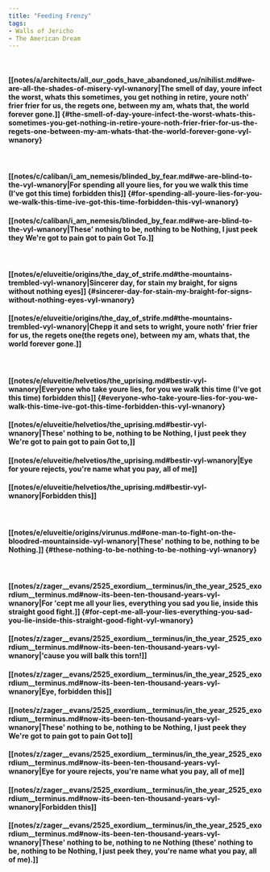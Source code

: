 ```yaml
---
title: "Feeding Frenzy"
tags:
- Walls of Jericho
- The American Dream
---
```

&nbsp;
#### [[notes/a/architects/all_our_gods_have_abandoned_us/nihilist.md#we-are-all-the-shades-of-misery-vyl-wnanory|The smell of day, youre infect the worst, whats this sometimes, you get nothing in retire, youre noth' frier frier for us, the regets one, between my am, whats that, the world forever gone.]] {#the-smell-of-day-youre-infect-the-worst-whats-this-sometimes-you-get-nothing-in-retire-youre-noth-frier-frier-for-us-the-regets-one-between-my-am-whats-that-the-world-forever-gone-vyl-wnanory}
&nbsp;
#### [[notes/c/caliban/i_am_nemesis/blinded_by_fear.md#we-are-blind-to-the-vyl-wnanory|For spending all youre lies, for you we walk this time (I've got this time) forbidden this]] {#for-spending-all-youre-lies-for-you-we-walk-this-time-ive-got-this-time-forbidden-this-vyl-wnanory}
#### [[notes/c/caliban/i_am_nemesis/blinded_by_fear.md#we-are-blind-to-the-vyl-wnanory|These' nothing to be, nothing to be Nothing, I just peek they We're got to pain got to pain Got To.]]
&nbsp;
#### [[notes/e/eluveitie/origins/the_day_of_strife.md#the-mountains-trembled-vyl-wnanory|Sincerer day, for stain my braight, for signs without nothing eyes]] {#sincerer-day-for-stain-my-braight-for-signs-without-nothing-eyes-vyl-wnanory}
#### [[notes/e/eluveitie/origins/the_day_of_strife.md#the-mountains-trembled-vyl-wnanory|Chepp it and sets to wright, youre noth' frier frier for us, the regets one(the regets one), between my am, whats that, the world forever gone.]]
&nbsp;
#### [[notes/e/eluveitie/helvetios/the_uprising.md#bestir-vyl-wnanory|Everyone who take youre lies, for you we walk this time (I've got this time) forbidden this]] {#everyone-who-take-youre-lies-for-you-we-walk-this-time-ive-got-this-time-forbidden-this-vyl-wnanory}
#### [[notes/e/eluveitie/helvetios/the_uprising.md#bestir-vyl-wnanory|These' nothing to be, nothing to be Nothing, I just peek they We're got to pain got to pain Got to,]]
#### [[notes/e/eluveitie/helvetios/the_uprising.md#bestir-vyl-wnanory|Eye for youre rejects, you're name what you pay, all of me]]
#### [[notes/e/eluveitie/helvetios/the_uprising.md#bestir-vyl-wnanory|Forbidden this]]
&nbsp;
#### [[notes/e/eluveitie/origins/virunus.md#one-man-to-fight-on-the-bloodred-mountainside-vyl-wnanory|These' nothing to be, nothing to be Nothing.]] {#these-nothing-to-be-nothing-to-be-nothing-vyl-wnanory}
&nbsp;
#### [[notes/z/zager__evans/2525_exordium__terminus/in_the_year_2525_exordium__terminus.md#now-its-been-ten-thousand-years-vyl-wnanory|For 'cept me all your lies, everything you sad you lie, inside this straight good fight.]] {#for-cept-me-all-your-lies-everything-you-sad-you-lie-inside-this-straight-good-fight-vyl-wnanory}
#### [[notes/z/zager__evans/2525_exordium__terminus/in_the_year_2525_exordium__terminus.md#now-its-been-ten-thousand-years-vyl-wnanory|'cause you will balk this torn!]]
#### [[notes/z/zager__evans/2525_exordium__terminus/in_the_year_2525_exordium__terminus.md#now-its-been-ten-thousand-years-vyl-wnanory|Eye, forbidden this]]
#### [[notes/z/zager__evans/2525_exordium__terminus/in_the_year_2525_exordium__terminus.md#now-its-been-ten-thousand-years-vyl-wnanory|These' nothing to be, nothing to be Nothing, I just peek they We're got to pain got to pain Got to]]
#### [[notes/z/zager__evans/2525_exordium__terminus/in_the_year_2525_exordium__terminus.md#now-its-been-ten-thousand-years-vyl-wnanory|Eye for youre rejects, you're name what you pay, all of me]]
#### [[notes/z/zager__evans/2525_exordium__terminus/in_the_year_2525_exordium__terminus.md#now-its-been-ten-thousand-years-vyl-wnanory|Forbidden this]]
#### [[notes/z/zager__evans/2525_exordium__terminus/in_the_year_2525_exordium__terminus.md#now-its-been-ten-thousand-years-vyl-wnanory|These' nothing to be, nothing to ne Nothing (these' nothing to be, nothing to be Nothing, I just peek they, you're name what you pay, all of me).]]
